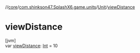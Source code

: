 //[core](../../../index.md)/[com.shinkson47.SplashX6.game.units](../index.md)/[Unit](index.md)/[viewDistance](view-distance.md)

# viewDistance

[jvm]\
var [viewDistance](view-distance.md): [Int](https://kotlinlang.org/api/latest/jvm/stdlib/kotlin/-int/index.html) = 10
